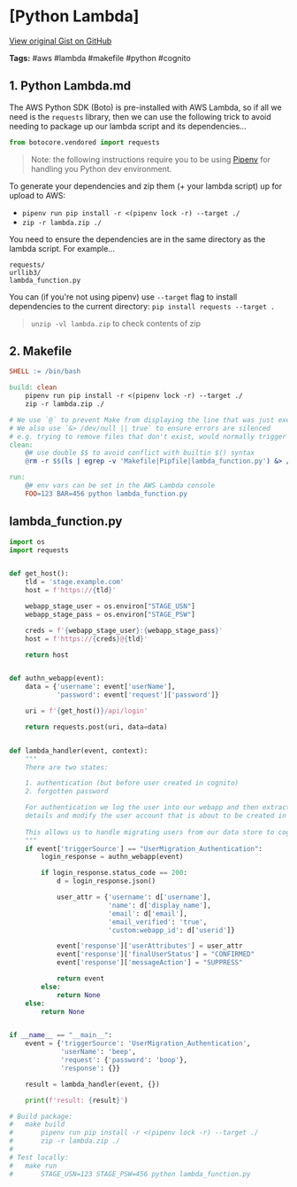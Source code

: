# [Python Lambda] 

[View original Gist on GitHub](https://gist.github.com/Integralist/07d62f6a55ba42481b23458c15c00e27)

**Tags:** #aws #lambda #makefile #python #cognito

## 1. Python Lambda.md

The AWS Python SDK (Boto) is pre-installed with AWS Lambda, so if all we need is the `requests` library, then we can use the following trick to avoid needing to package up our lambda script and its dependencies...

```py
from botocore.vendored import requests
```

> Note: the following instructions require you to be using [Pipenv](https://gist.github.com/Integralist/9e0c5ee9c2cc2568dd1961bf370716c9) for handling you Python dev environment.

To generate your dependencies and zip them (+ your lambda script) up for upload to AWS:

- `pipenv run pip install -r <(pipenv lock -r) --target ./`
- `zip -r lambda.zip ./`

You need to ensure the dependencies are in the same directory as the lambda script. For example...

```
requests/
urllib3/
lambda_function.py
```

You can (if you're not using pipenv) use `--target` flag to install dependencies to the current directory: `pip install requests --target .`

> `unzip -vl lambda.zip` to check contents of zip

## 2. Makefile

``` makefile
SHELL := /bin/bash

build: clean
	pipenv run pip install -r <(pipenv lock -r) --target ./
	zip -r lambda.zip ./

# We use `@` to prevent Make from displaying the line that was just executed (it's just noise)
# We also use `&> /dev/null || true` to ensure errors are silenced
# e.g. trying to remove files that don't exist, would normally trigger an error in Bash
clean:
	@# use double $$ to avoid conflict with builtin $() syntax
	@rm -r $$(ls | egrep -v 'Makefile|Pipfile|lambda_function.py') &> /dev/null || true

run:
	@# env vars can be set in the AWS Lambda console
	FOO=123 BAR=456 python lambda_function.py
```

## lambda_function.py

```python
import os
import requests


def get_host():
    tld = 'stage.example.com'
    host = f'https://{tld}'

    webapp_stage_user = os.environ["STAGE_USN"]
    webapp_stage_pass = os.environ["STAGE_PSW"]

    creds = f'{webapp_stage_user}:{webapp_stage_pass}'
    host = f'https://{creds}@{tld}'

    return host


def authn_webapp(event):
    data = {'username': event['userName'],
            'password': event['request']['password']}

    uri = f'{get_host()}/api/login'

    return requests.post(uri, data=data)


def lambda_handler(event, context):
    """
    There are two states:

    1. authentication (but before user created in cognito)
    2. forgotten password

    For authentication we log the user into our webapp and then extract their
    details and modify the user account that is about to be created in cognito.
    
    This allows us to handle migrating users from our data store to cognito.
    """
    if event['triggerSource'] == "UserMigration_Authentication":
        login_response = authn_webapp(event)

        if login_response.status_code == 200:
            d = login_response.json()

            user_attr = {'username': d['username'],
                         'name': d['display_name'],
                         'email': d['email'],
                         'email_verified': 'true',
                         'custom:webapp_id': d['userid']}

            event['response']['userAttributes'] = user_attr
            event['response']['finalUserStatus'] = "CONFIRMED"
            event['response']['messageAction'] = "SUPPRESS"

            return event
        else:
            return None
    else:
        return None


if __name__ == "__main__":
    event = {'triggerSource': 'UserMigration_Authentication',
             'userName': 'beep',
             'request': {'password': 'boop'},
             'response': {}}

    result = lambda_handler(event, {})

    print(f'result: {result}')

# Build package:
#   make build
#       pipenv run pip install -r <(pipenv lock -r) --target ./
#       zip -r lambda.zip ./
#
# Test locally:
#   make run
#       STAGE_USN=123 STAGE_PSW=456 python lambda_function.py
```

